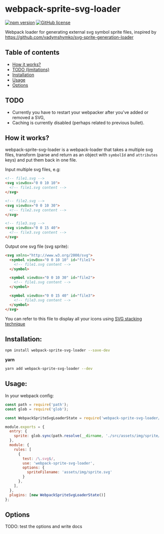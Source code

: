 # webpack-sprite-svg-loader

[![npm version](https://img.shields.io/npm/v/webpack-sprite-svg-loader)](https://www.npmjs.com/package/webpack-sprite-svg-loader)
[![GitHub license](https://img.shields.io/badge/license-MIT-blue.svg)](https://github.com/nerds-and-company/webpack-sprite-svg-loader/blob/master/LICENSE)

Webpack loader for generating external svg symbol sprite files, inspired by https://github.com/vadymshymko/svg-sprite-generation-loader

## Table of contents

- [How it works?](#how-it-works)
- [TODO (limitations)](#todo)
- [Installation](#installation)
- [Usage](#usage)
- [Options](#options)

## TODO

- Currently you have to restart your webpacker after you've added or removed a SVG,
- Caching is currently disabled (perhaps related to previous bullet).

## How it works?

webpack-sprite-svg-loader is a webpack-loader that takes a multiple svg files, transform (parse and return as an object with `symbolId` and `attributes` keys) and put them back in one file.

Input multiple svg files, e.g:

```html
<!-- file1.svg -->
<svg viewBox="0 0 10 10">
  <!-- file1.svg content -->
</svg>

<!-- file2.svg -->
<svg viewBox="0 0 10 30">
  <!-- file2.svg content -->
</svg>

<!-- file3.svg -->
<svg viewBox="0 0 15 40">
  <!-- file3.svg content -->
</svg>
```

Output one svg file (svg sprite):

```html
<svg xmlns="http://www.w3.org/2000/svg">
  <symbol viewBox="0 0 10 10" id="file1">
    <!-- file1.svg content -->
  </symbol>

  <symbol viewBox="0 0 10 30" id="file2">
    <!-- file1.svg content -->
  </symbol>

  <symbol viewBox="0 0 15 40" id="file3">
    <!-- file3.svg content -->
  </symbol>
</svg>
```

You can refer to this file to display all your icons using [SVG stacking technique](https://css-tricks.com/svg-fragment-identifiers-work/#article-header-id-4)

## Installation:

```bash
npm install webpack-sprite-svg-loader --save-dev
```

**yarn**

```bash
yarn add webpack-sprite-svg-loader --dev
```

## Usage:

In your webpack config:

```javascript
const path = require('path');
const glob = require('glob');

const WebpackSpriteSvgLoaderState = require('webpack-sprite-svg-loader/src/plugin.js');

module.exports = {
  entry: {
    sprite: glob.sync(path.resolve(__dirname, './src/assets/img/sprite/**/*.svg'))
  },
  module: {
    rules: [
      {
        test: /\.svg$/,
        use: 'webpack-sprite-svg-loader',
        options: {
          spriteFilename: 'assets/img/sprite.svg'
        }
      },
    ],
  },
  plugins: [new WebpackSpriteSvgLoaderState()]
};
```

## Options

TODO: test the options and write docs
